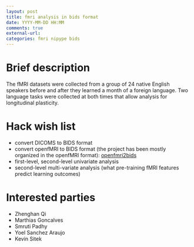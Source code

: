 ```yaml
---
layout: post
title: fmri analysis in bids format
date: YYYY-MM-DD HH:MM
comments: true
external-url:
categories: fmri nipype bids
---
```


# Brief description
The fMRI datasets were collected from a group of 24 native English speakers before and after they learned a month of a foreign language.
Two language tasks were collected at both times that allow analysis for longitudinal plasticity.

# Hack wish list
* convert DICOMS to BIDS format
* convert openfMRI to BIDS format (the project has been mostly organized in the openfMRI format): 
[openfmri2bids](https://github.com/INCF/openfmri2bids)
* first-level, second-level univariate analysis
* second-level multi-variate analysis (what pre-training fMRI features predict learning outcomes)

# Interested parties
* Zhenghan Qi
* Marthias Goncalves
* Smruti Padhy
* Yoel Sanchez Araujo
* Kevin Sitek
